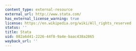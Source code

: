 ```yaml
---
content_type: external-resource
external_url: http://www.stata.com/
has_external_license_warning: true
license: https://en.wikipedia.org/wiki/All_rights_reserved
status: ''
title: Stata
uid: 082a6d41-2226-44f8-9a4e-baac438a2865
wayback_url: ''
---
```

